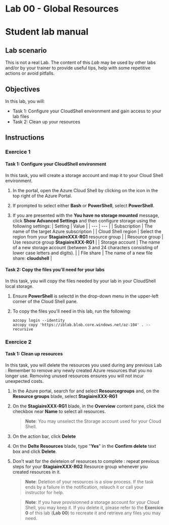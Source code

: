 # Lab 00 - Global Resources

# Student lab manual

## Lab scenario

This is not a real Lab. The content of this *Lab* may be used by other labs and/or by your trainer to provide useful tips, help with some repetitive actions or avoid pitfalls.

## Objectives

In this lab, you will:

+ Task 1: Configure your CloudShell environment and gain access to your lab files
+ Task 2: Clean up your resources

## Instructions

### Exercice 1

#### Task 1: Configure your CloudShell environment

In this task, you will create a storage account and map it to your Cloud Shell environment.

1. In the portal, open the Azure Cloud Shell by clicking on the icon in the top right of the Azure Portal.

1. If prompted to select either **Bash** or **PowerShell**, select **PowerShell**.

1. If you are presented with the **You have no storage mounted** message, click **Show Advanced Settings** and then configure storage using the following settings:
    | Setting | Value |
    | --- | --- |
    | Subscription | The name of the target Azure subscription |
    | Cloud Shell region | Select the region from your **StagiaireXXX-RG1** resource group |
    | Resource group | Use  resource group **StagiaireXXX-RG1** |
    | Storage account | The name of a new storage account (between 3 and 24 characters consisting of lower case letters and digits). |
    | File share | The name of a new file share: **cloudshell** |

#### Task 2: Copy the files you'll need for your labs

In this task, you will copy the files needed by your lab in your CloudShell local storage.

1. Ensure **PowerShell** is selectd  in the drop-down menu in the upper-left corner of the Cloud Shell pane.

1. To copy the files you'll need in this lab, run the following:

   ```pwsh
   azcopy login --identity
   azcopy copy 'https://iblab.blob.core.windows.net/az-104' . --recursive
   ```

### Exercice 2

#### Task 1: Clean up resources

In this task, you will delete the resources you used during any previous Lab : Remember to remove any newly created Azure resources that you no longer use. Removing unused resources ensures you will not incur unexpected costs.

1. In the Azure portal, search for and select **Resourcegroups** and, on the **Resource groups** blade, select **StagiaireXXX-RG1**

1. On the **StagiaireXXX-RG1** blade, in the **Overview** content pane, click the checkbox near **Name** to select all resources.

   >**Note**: You may unselect the Storage account used for your Cloud Shell.
   
1. On the action bar, click **Delete**

1. On the **Delte Resources** blade, type "**Yes**" in the **Confirm delete** text box and click **Delete**.

1. Don't wait for the deleteion of resources to complete : repeat previous steps for your **StagiaireXXX-RG2** Resource group whenever you created resources in it.

   >**Note**: Deletion of your resources is a slow process. If the task ends by a failure in the notification, relauch it or call your instructor for help.
   
   >**Note**: If you have provisionned a storage account for your Cloud Shell, you may keep it. If you delete it, please refer to the **Exercice 0** of this lab (**Lab 00**) to recreate it and retrieve any files you may need.

